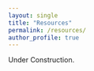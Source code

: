 ```yaml
---
layout: single
title: "Resources"
permalink: /resources/
author_profile: true
---
```


Under Construction.